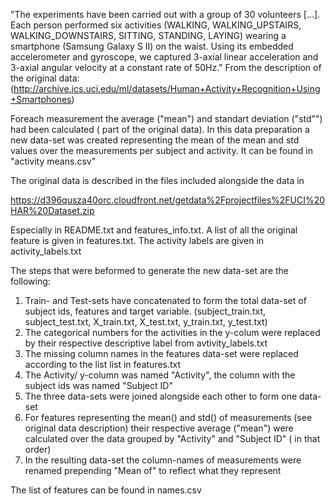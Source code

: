 "The experiments have been carried out with a group of 30 volunteers [...]. Each person performed six activities (WALKING, WALKING_UPSTAIRS, WALKING_DOWNSTAIRS, SITTING, STANDING, LAYING) wearing a smartphone (Samsung Galaxy S II) on the waist. Using its embedded accelerometer and gyroscope, we captured 3-axial linear acceleration and 3-axial angular velocity at a constant rate of 50Hz."
From the description of the original data:  
(http://archive.ics.uci.edu/ml/datasets/Human+Activity+Recognition+Using+Smartphones)

Foreach measurement the average ("mean") and standart deviation ("std"") had been calculated ( part of the original data).
In this data preparation a new data-set was created representing the mean of the mean and std values over the measurements per subject and activity. It can be found in "activity means.csv"

The original data is described in the files included alongside the data in

https://d396qusza40orc.cloudfront.net/getdata%2Fprojectfiles%2FUCI%20HAR%20Dataset.zip  

Especially in README.txt and features_info.txt.
A list of all the original feature is given in features.txt.
The activity labels are given in activity_labels.txt



The steps that were beformed to generate the new data-set are the following:
1. Train- and Test-sets have concatenated to form the total data-set of subject ids, features and target variable.
(subject_train.txt, subject_test.txt, X_train.txt, X_test.txt, y_train.txt, y_test.txt)
2. The categorical numbers for the activities in the y-colum were replaced by their respective descriptive label from avtivity_labels.txt
3. The missing column names in the features data-set were replaced according to the list list in features.txt
4. The Activity/ y-column was named "Activity", the column with the subject ids was named "Subject ID"
2. The three data-sets were joined alongside each other to form one data-set
5. For features representing the mean() and std() of measurements (see original data description) their respective average ("mean") were calculated over the data grouped by "Activity" and "Subject ID" ( in that order)
6. In the resulting data-set the column-names of measurements were renamed prepending "Mean of" to reflect what they represent

The list of features can be found in names.csv
